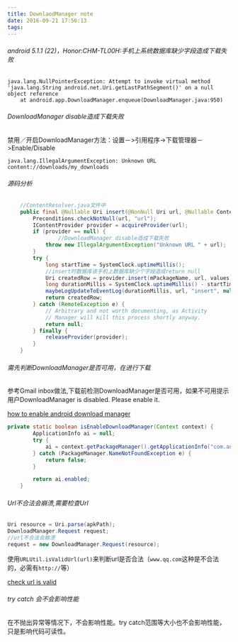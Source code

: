 ```yaml
---
title: DownlaodManager note
date: 2016-09-21 17:56:13
tags:
---
```


###### android 5.1.1 (22)，Honor:CHM-TL00H:手机上系统数据库缺少字段造成下载失败

```
java.lang.NullPointerException: Attempt to invoke virtual method 'java.lang.String android.net.Uri.getLastPathSegment()' on a null object reference
	at android.app.DownloadManager.enqueue(DownloadManager.java:950)
```

###### DownloadManager disable造成下载失败

禁用／开启DownloadManager方法：设置－>引用程序->下载管理器－>Enable/Disable

```
java.lang.IllegalArgumentException: Unknown URL content://downloads/my_downloads
```

###### 源码分析

```java
	//ContentResolver.java文件中
    public final @Nullable Uri insert(@NonNull Uri url, @Nullable ContentValues values) {
        Preconditions.checkNotNull(url, "url");
        IContentProvider provider = acquireProvider(url);
        if (provider == null) {
        		//DownloadManager disable造成下载失败
            throw new IllegalArgumentException("Unknown URL " + url);
        }
        try {
            long startTime = SystemClock.uptimeMillis();
            //insert时数据库该手机上数据库缺少个字段造成return null
            Uri createdRow = provider.insert(mPackageName, url, values);
            long durationMillis = SystemClock.uptimeMillis() - startTime;
            maybeLogUpdateToEventLog(durationMillis, url, "insert", null /* where */);
            return createdRow;
        } catch (RemoteException e) {
            // Arbitrary and not worth documenting, as Activity
            // Manager will kill this process shortly anyway.
            return null;
        } finally {
            releaseProvider(provider);
        }
    }
```

###### 需先判断DownloadManager是否可用，在进行下载

参考Gmail inbox做法,下载前检测DownloadManager是否可用，如果不可用提示用户DownloadManager is disabled. Please enable it. 

[how to enable android download manager ](http://stackoverflow.com/questions/21551538/how-to-enable-android-download-manager)

```java
private static boolean isEnableDownloadManager(Context context) {
        ApplicationInfo ai = null;
        try {
            ai = context.getPackageManager().getApplicationInfo("com.android.providers.downloads", 0);
        } catch (PackageManager.NameNotFoundException e) {
            return false;
        }

        return ai.enabled;
    }
```

###### Url不合法会崩溃,需要检查Url

```java
Uri resource = Uri.parse(apkPath);
DownloadManager.Request request;
//url不合法会崩溃
request = new DownloadManager.Request(resource);
```

使用`URLUtil.isValidUrl(url)`来判断url是否合法（`www.qq.com`这种是不合法的，必需有`http://`等）

[check url is valid](http://stackoverflow.com/questions/4905075/how-to-check-if-url-is-valid-in-android)


###### try catch 会不会影响性能

在不抛出异常等情况下，不会影响性能。try catch范围等大小也不会影响性能，只是影响代码可读性。
